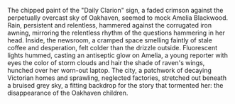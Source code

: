 The chipped paint of the "Daily Clarion" sign, a faded crimson against the perpetually overcast sky of Oakhaven, seemed to mock Amelia Blackwood.  Rain, persistent and relentless, hammered against the corrugated iron awning, mirroring the relentless rhythm of the questions hammering in her head.  Inside, the newsroom, a cramped space smelling faintly of stale coffee and desperation, felt colder than the drizzle outside.  Fluorescent lights hummed, casting an antiseptic glow on Amelia, a young reporter with eyes the color of storm clouds and hair the shade of raven's wings, hunched over her worn-out laptop.  The city, a patchwork of decaying Victorian homes and sprawling, neglected factories, stretched out beneath a bruised grey sky, a fitting backdrop for the story that tormented her: the disappearance of the Oakhaven children.
